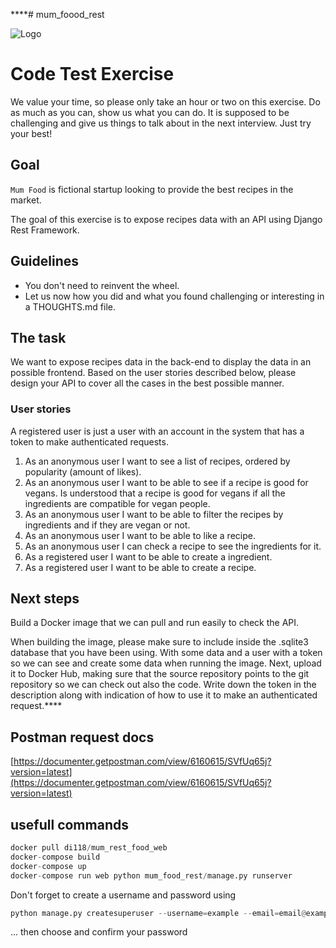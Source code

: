 ****# mum_foood_rest
 
![Logo](https://www.logolynx.com/images/logolynx/f8/f8ae7fb438b097af3292f88f44e922fc.png)
# Code Test Exercise

We value your time, so please only take an hour or two on this exercise. Do as much as you can, show us what you can do. 
It is supposed to be challenging and give us things to talk about in the next interview. Just try your best!

## Goal

`Mum Food` is fictional startup looking to provide the best recipes in the market.

The goal of this exercise is to expose recipes data with an API using Django Rest Framework.


## Guidelines

* You don't need to reinvent the wheel.
* Let us now how you did and what you found challenging or interesting in a THOUGHTS.md file.


## The task

We want to expose recipes data in the back-end to display the data in an possible frontend. Based on the user stories described below, please design your API to cover all the cases in the best possible manner.

### User stories

A registered user is just a user with an account in the system that has a token to make authenticated requests.

1. As an anonymous user I want to see a list of recipes, ordered by popularity (amount of likes).
1. As an anonymous user I want to be able to see if a recipe is good for vegans. Is understood that a recipe is good for vegans if all the ingredients are compatible for vegan people.
1. As an anonymous user I want to be able to filter the recipes by ingredients and if they are vegan or not.
1. As an anonymous user I want to be able to like a recipe.
1. As an anonymous user I can check a recipe to see the ingredients for it.
1. As a registered user I want to be able to create a ingredient.
1. As a registered user I want to be able to create a recipe.

## Next steps

Build a Docker image that we can pull and run easily to check the API.

When building the image, please make sure to include inside the .sqlite3 database that you have been using. With some data and a user with a token so we can see and create some data when running the image.
Next, upload it to Docker Hub, making sure that the source repository points to the git repository so we can check out also the code. Write down the token in the description along with indication of how to use it to make an authenticated request.****

## Postman request docs 

[https://documenter.getpostman.com/view/6160615/SVfUq65j?version=latest](https://documenter.getpostman.com/view/6160615/SVfUq65j?version=latest) 

## usefull commands
```python
docker pull di118/mum_rest_food_web
docker-compose build
docker-compose up
docker-compose run web python mum_food_rest/manage.py runserver
```


Don't forget to create a username and password using 
```python
python manage.py createsuperuser --username=example --email=email@example.com 
```
... then choose and confirm your password


